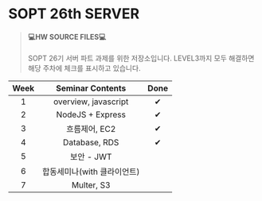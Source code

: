 # SOPT 26th SERVER

>#### 💻HW SOURCE FILES💻
>SOPT 26기 서버 파트 과제를 위한 저장소입니다. LEVEL3까지 모두 해결하면 해당 주차에 체크를 표시하고 있습니다.

|Week|Seminar Contents|Done|
|:--:|:--------------:|:--:|
|1|overview, javascript|✔|
|2|NodeJS + Express|✔|
|3|흐름제어, EC2|✔|
|4|Database, RDS|✔|
|5|보안 - JWT|
|6|합동세미나(with 클라이언트)|
|7|Multer, S3|